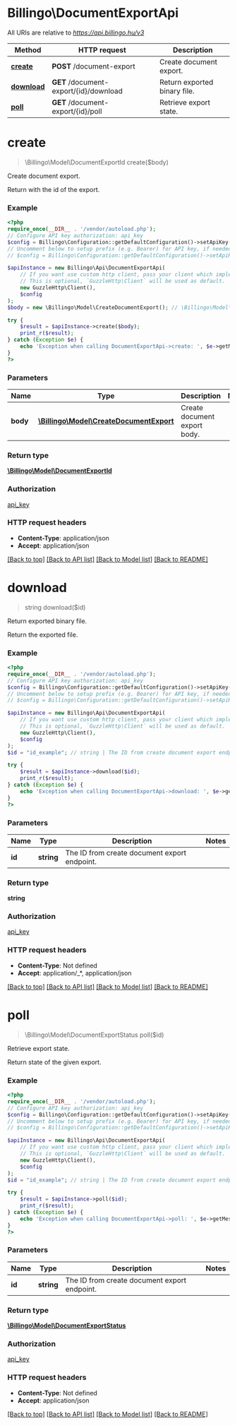# Billingo\DocumentExportApi

All URIs are relative to *https://api.billingo.hu/v3*

Method | HTTP request | Description
------------- | ------------- | -------------
[**create**](DocumentExportApi.md#create) | **POST** /document-export | Create document export.
[**download**](DocumentExportApi.md#download) | **GET** /document-export/{id}/download | Return exported binary file.
[**poll**](DocumentExportApi.md#poll) | **GET** /document-export/{id}/poll | Retrieve export state.

# **create**
> \Billingo\Model\DocumentExportId create($body)

Create document export.

Return with the id of the export.

### Example
```php
<?php
require_once(__DIR__ . '/vendor/autoload.php');
// Configure API key authorization: api_key
$config = Billingo\Configuration::getDefaultConfiguration()->setApiKey('X-API-KEY', 'YOUR_API_KEY');
// Uncomment below to setup prefix (e.g. Bearer) for API key, if needed
// $config = Billingo\Configuration::getDefaultConfiguration()->setApiKeyPrefix('X-API-KEY', 'Bearer');

$apiInstance = new Billingo\Api\DocumentExportApi(
    // If you want use custom http client, pass your client which implements `GuzzleHttp\ClientInterface`.
    // This is optional, `GuzzleHttp\Client` will be used as default.
    new GuzzleHttp\Client(),
    $config
);
$body = new \Billingo\Model\CreateDocumentExport(); // \Billingo\Model\CreateDocumentExport | Create document export body.

try {
    $result = $apiInstance->create($body);
    print_r($result);
} catch (Exception $e) {
    echo 'Exception when calling DocumentExportApi->create: ', $e->getMessage(), PHP_EOL;
}
?>
```

### Parameters

Name | Type | Description  | Notes
------------- | ------------- | ------------- | -------------
 **body** | [**\Billingo\Model\CreateDocumentExport**](../Model/CreateDocumentExport.md)| Create document export body. |

### Return type

[**\Billingo\Model\DocumentExportId**](../Model/DocumentExportId.md)

### Authorization

[api_key](../../README.md#api_key)

### HTTP request headers

 - **Content-Type**: application/json
 - **Accept**: application/json

[[Back to top]](#) [[Back to API list]](../../README.md#documentation-for-api-endpoints) [[Back to Model list]](../../README.md#documentation-for-models) [[Back to README]](../../README.md)

# **download**
> string download($id)

Return exported binary file.

Return the exported file.

### Example
```php
<?php
require_once(__DIR__ . '/vendor/autoload.php');
// Configure API key authorization: api_key
$config = Billingo\Configuration::getDefaultConfiguration()->setApiKey('X-API-KEY', 'YOUR_API_KEY');
// Uncomment below to setup prefix (e.g. Bearer) for API key, if needed
// $config = Billingo\Configuration::getDefaultConfiguration()->setApiKeyPrefix('X-API-KEY', 'Bearer');

$apiInstance = new Billingo\Api\DocumentExportApi(
    // If you want use custom http client, pass your client which implements `GuzzleHttp\ClientInterface`.
    // This is optional, `GuzzleHttp\Client` will be used as default.
    new GuzzleHttp\Client(),
    $config
);
$id = "id_example"; // string | The ID from create document export endpoint.

try {
    $result = $apiInstance->download($id);
    print_r($result);
} catch (Exception $e) {
    echo 'Exception when calling DocumentExportApi->download: ', $e->getMessage(), PHP_EOL;
}
?>
```

### Parameters

Name | Type | Description  | Notes
------------- | ------------- | ------------- | -------------
 **id** | **string**| The ID from create document export endpoint. |

### Return type

**string**

### Authorization

[api_key](../../README.md#api_key)

### HTTP request headers

 - **Content-Type**: Not defined
 - **Accept**: application/_*, application/json

[[Back to top]](#) [[Back to API list]](../../README.md#documentation-for-api-endpoints) [[Back to Model list]](../../README.md#documentation-for-models) [[Back to README]](../../README.md)

# **poll**
> \Billingo\Model\DocumentExportStatus poll($id)

Retrieve export state.

Return state of the given export.

### Example
```php
<?php
require_once(__DIR__ . '/vendor/autoload.php');
// Configure API key authorization: api_key
$config = Billingo\Configuration::getDefaultConfiguration()->setApiKey('X-API-KEY', 'YOUR_API_KEY');
// Uncomment below to setup prefix (e.g. Bearer) for API key, if needed
// $config = Billingo\Configuration::getDefaultConfiguration()->setApiKeyPrefix('X-API-KEY', 'Bearer');

$apiInstance = new Billingo\Api\DocumentExportApi(
    // If you want use custom http client, pass your client which implements `GuzzleHttp\ClientInterface`.
    // This is optional, `GuzzleHttp\Client` will be used as default.
    new GuzzleHttp\Client(),
    $config
);
$id = "id_example"; // string | The ID from create document export endpoint.

try {
    $result = $apiInstance->poll($id);
    print_r($result);
} catch (Exception $e) {
    echo 'Exception when calling DocumentExportApi->poll: ', $e->getMessage(), PHP_EOL;
}
?>
```

### Parameters

Name | Type | Description  | Notes
------------- | ------------- | ------------- | -------------
 **id** | **string**| The ID from create document export endpoint. |

### Return type

[**\Billingo\Model\DocumentExportStatus**](../Model/DocumentExportStatus.md)

### Authorization

[api_key](../../README.md#api_key)

### HTTP request headers

 - **Content-Type**: Not defined
 - **Accept**: application/json

[[Back to top]](#) [[Back to API list]](../../README.md#documentation-for-api-endpoints) [[Back to Model list]](../../README.md#documentation-for-models) [[Back to README]](../../README.md)

